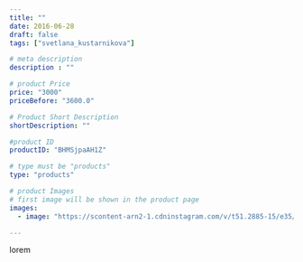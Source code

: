 ```yaml
---
title: ""
date: 2016-06-28
draft: false
tags: ["svetlana_kustarnikova"]

# meta description
description : ""

# product Price
price: "3000"
priceBefore: "3600.0"

# Product Short Description
shortDescription: ""

#product ID
productID: "BHMSjpaAH1Z"

# type must be "products"
type: "products"

# product Images
# first image will be shown in the product page
images:
  - image: "https://scontent-arn2-1.cdninstagram.com/v/t51.2885-15/e35/13561638_1200442989990007_430985482_n.jpg?se=7&tp=1&_nc_ht=scontent-arn2-1.cdninstagram.com&_nc_cat=107&_nc_ohc=wMBouDTITmAAX_FM6yA&ccb=7-4&oh=704e19b55f601832681378f05eb12271&oe=6084F169&ig_cache_key=MTI4MjQ4MTYwODM3MjI4ODg1Nw%3D%3D.2-ccb7-4"

---
```

lorem
